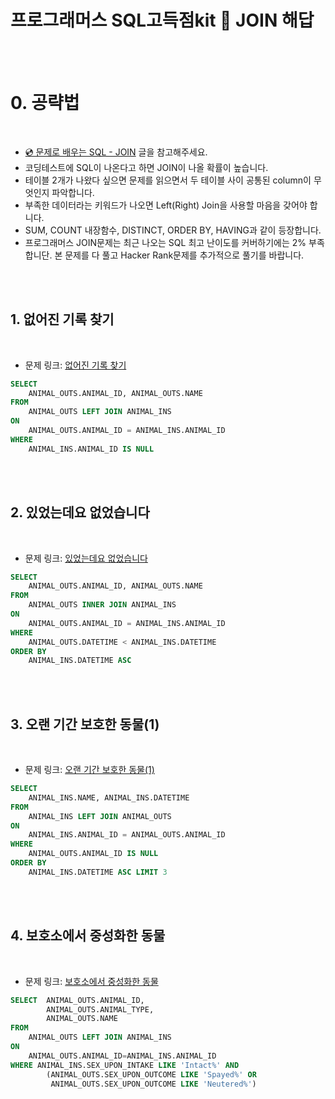 # 프로그래머스 SQL고득점kit 💉 JOIN 해답

<br />
<br />

# 0. 공략법

<br />

- [💿 문제로 배우는 SQL - JOIN](https://covenant.tistory.com/149) 글을 참고해주세요.
- 코딩테스트에 SQL이 나온다고 하면 JOIN이 나올 확률이 높습니다.
- 테이블 2개가 나왔다 싶으면 문제를 읽으면서 두 테이블 사이 공통된 column이 무엇인지 파악합니다.
- 부족한 데이터라는 키워드가 나오면 Left(Right) Join을 사용할 마음을 갖어야 합니다.
- SUM, COUNT 내장함수, DISTINCT, ORDER BY, HAVING과 같이 등장합니다.
- 프로그래머스 JOIN문제는 최근 나오는 SQL 최고 난이도를 커버하기에는 2% 부족합니단. 본 문제를 다 풀고 Hacker Rank문제를 추가적으로 풀기를 바랍니다. 


<br />
<br />


## 1. 없어진 기록 찾기

<br />

- 문제 링크: [없어진 기록 찾기](https://programmers.co.kr/learn/courses/30/lessons/59042)


``` sql
SELECT 
	ANIMAL_OUTS.ANIMAL_ID, ANIMAL_OUTS.NAME
FROM 
	ANIMAL_OUTS LEFT JOIN ANIMAL_INS
ON
	ANIMAL_OUTS.ANIMAL_ID = ANIMAL_INS.ANIMAL_ID
WHERE
	ANIMAL_INS.ANIMAL_ID IS NULL
```

<br />
<br />

## 2. 있었는데요 없었습니다

<br />

- 문제 링크: [있었는데요 없었습니다](https://programmers.co.kr/learn/courses/30/lessons/59043)

``` sql
SELECT 
	ANIMAL_OUTS.ANIMAL_ID, ANIMAL_OUTS.NAME
FROM 
	ANIMAL_OUTS INNER JOIN ANIMAL_INS
ON
	ANIMAL_OUTS.ANIMAL_ID = ANIMAL_INS.ANIMAL_ID
WHERE
	ANIMAL_OUTS.DATETIME < ANIMAL_INS.DATETIME
ORDER BY
    ANIMAL_INS.DATETIME ASC
```


<br />
<br />

## 3. 오랜 기간 보호한 동물(1)

<br />

- 문제 링크: [오랜 기간 보호한 동물(1)](https://programmers.co.kr/learn/courses/30/lessons/59044)

``` sql
SELECT 
	ANIMAL_INS.NAME, ANIMAL_INS.DATETIME
FROM 
	ANIMAL_INS LEFT JOIN ANIMAL_OUTS 
ON
	ANIMAL_INS.ANIMAL_ID = ANIMAL_OUTS.ANIMAL_ID
WHERE
	ANIMAL_OUTS.ANIMAL_ID IS NULL
ORDER BY
	ANIMAL_INS.DATETIME ASC LIMIT 3
```



<br />
<br />

## 4. 보호소에서 중성화한 동물

<br />

- 문제 링크: [보호소에서 중성화한 동물](https://programmers.co.kr/learn/courses/30/lessons/59045)

``` sql
SELECT  ANIMAL_OUTS.ANIMAL_ID, 
        ANIMAL_OUTS.ANIMAL_TYPE, 
        ANIMAL_OUTS.NAME 
FROM 
    ANIMAL_OUTS LEFT JOIN ANIMAL_INS 
ON 
    ANIMAL_OUTS.ANIMAL_ID=ANIMAL_INS.ANIMAL_ID 
WHERE ANIMAL_INS.SEX_UPON_INTAKE LIKE 'Intact%' AND 
        (ANIMAL_OUTS.SEX_UPON_OUTCOME LIKE 'Spayed%' OR 
         ANIMAL_OUTS.SEX_UPON_OUTCOME LIKE 'Neutered%')
```

<br />

